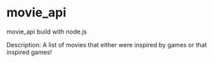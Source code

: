 # movie_api
movie_api build with node.js <br>

Description: A list of movies that either were inspired by games or that inspired games!
